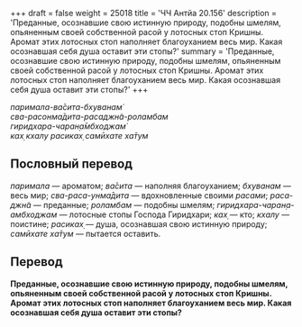 +++
draft = false
weight = 25018
title = 'ЧЧ Антйа 20.156'
description = 'Преданные, осознавшие свою истинную природу, подобны шмелям, опьяненным своей собственной расой у лотосных стоп Кришны. Аромат этих лотосных стоп наполняет благоуханием весь мир. Какая осознавшая себя душа оставит эти стопы?'
summary = 'Преданные, осознавшие свою истинную природу, подобны шмелям, опьяненным своей собственной расой у лотосных стоп Кришны. Аромат этих лотосных стоп наполняет благоуханием весь мир. Какая осознавшая себя душа оставит эти стопы?'
+++

_паримала-ва̄сита-бхуванам̇  
сва-расонма̄дита-расаджн̃а-роламбам  
гиридхара-чаран̣а̄мбходжам̇  
ках̣ кхалу расиках̣ самӣхате ха̄тум_

## Пословный перевод

_паримала_ — ароматом; _ва̄сита_ — наполняя благоуханием; _бхуванам_ — весь мир; _сва_\-_раса_\-_унма̄дита_ — вдохновленные своими _расами_; _раса_\-_джн̃а_ — преданные; _роламбам_ — подобны шмелям; _гиридхара_\-_чаран̣а_\-_амбходжам_ — лотосные стопы Господа Гиридхари; _ках̣_ — кто; _кхалу_ — поистине; _расиках̣_ — душа, осознавшая свою истинную природу; _самӣхате_ _ха̄тум_ — пытается оставить.

## Перевод

**Преданные, осознавшие свою истинную природу, подобны шмелям, опьяненным своей собственной расой у лотосных стоп Кришны. Аромат этих лотосных стоп наполняет благоуханием весь мир. Какая осознавшая себя душа оставит эти стопы?**
